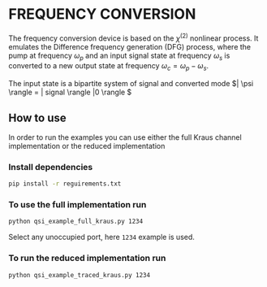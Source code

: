 # FREQUENCY CONVERSION
The frequency conversion device is based on the $\chi^{(2)}$ nonlinear process. It emulates the Difference frequency generation (DFG) process, where the pump at frequency $\omega_p$
and an input signal state at frequency $\omega_s$ is converted to a new output state at frequency $\omega_c = \omega_p - \omega_s$.

The input state is a bipartite system of signal and converted mode $| \psi \rangle = | signal \rangle |0 \rangle $


## How to use
In order to run the examples you can use either the full Kraus channel implementation or the reduced implementation
### Install dependencies
```bash
pip install -r reguirements.txt
```
### To use the full implementation run
```bash
python qsi_example_full_kraus.py 1234
```
Select any unoccupied port, here `1234` example is used.

### To run the reduced implementation run
```bash
python qsi_example_traced_kraus.py 1234
```

